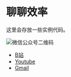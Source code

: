 # 聊聊效率

这里会存放一些实例代码。

![微信公众号二维码](image/saoma_sousuo.png)

* [B站](https://space.bilibili.com/41714858)
* [Youtube](https://www.youtube.com/channel/UC2XCsnKT75nzSVnEeeLR7sg)
* [Gmail](mailto:liaoliaoxiaolv@gmail.com)

